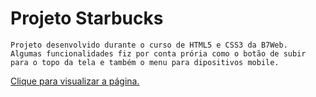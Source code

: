 # Projeto Starbucks

```
Projeto desenvolvido durante o curso de HTML5 e CSS3 da B7Web.
Algumas funcionalidades fiz por conta prória como o botão de subir para o topo da tela e também o menu para dipositivos mobile.
```

<a href="https://3lucasrs.github.io/project-starbucks/">Clique para visualizar a página.</a>
